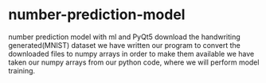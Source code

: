 # number-prediction-model
number prediction model with ml and PyQt5
download the handwriting generated(MNIST) dataset
we have written our program to convert the downloaded files to numpy arrays in order to make them available
we have taken our numpy arrays from our python code, where we will perform model training.
